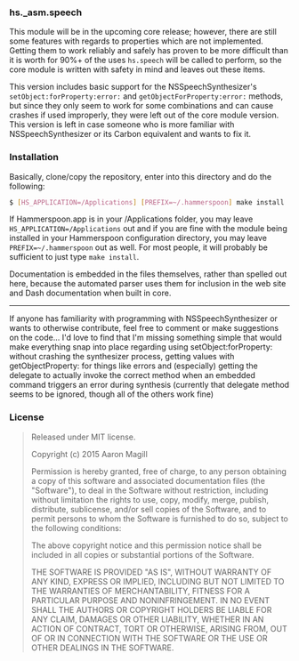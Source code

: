 ### hs._asm.speech

This module will be in the upcoming core release; however, there are still some features with regards to properties which are not implemented.  Getting them to work reliably and safely has proven to be more difficult than it is worth for 90%+ of the uses `hs.speech` will be called to perform, so the core module is written with safety in mind and leaves out these items.

This version includes basic support for the NSSpeechSynthesizer's `setObject:forProperty:error:` and `getObjectForProperty:error:` methods, but since they only seem to work for some combinations and can cause crashes if used improperly, they were left out of the core module version.  This version is left in case someone who is more familiar with NSSpeechSynthesizer or its Carbon equivalent and wants to fix it.

### Installation

Basically, clone/copy the repository, enter into this directory and do the following:

~~~bash
$ [HS_APPLICATION=/Applications] [PREFIX=~/.hammerspoon] make install
~~~

If Hammerspoon.app is in your /Applications folder, you may leave `HS_APPLICATION=/Applications` out and if you are fine with the module being installed in your Hammerspoon configuration directory, you may leave `PREFIX=~/.hammerspoon` out as well.  For most people, it will probably be sufficient to just type `make install`.

Documentation is embedded in the files themselves, rather than spelled out here, because the automated parser uses them for inclusion in the web site and Dash documentation when built in core.

* * *

If anyone has familiarity with programming with NSSpeechSynthesizer or wants to otherwise contribute, feel free to comment or make suggestions on the code... I'd love to find that I'm missing something simple that would make everything snap into place regarding using setObject:forProperty: without crashing the synthesizer process, getting values with getObjectProperty: for things like errors and (especially) getting the delegate to actually invoke the correct method when an embedded command triggers an error during synthesis (currently that delegate method seems to be ignored, though all of the others work fine)

### License

> Released under MIT license.
>
> Copyright (c) 2015 Aaron Magill
>
> Permission is hereby granted, free of charge, to any person obtaining a copy of this software and associated documentation files (the "Software"), to deal in the Software without restriction, including without limitation the rights to use, copy, modify, merge, publish, distribute, sublicense, and/or sell copies of the Software, and to permit persons to whom the Software is furnished to do so, subject to the following conditions:
>
> The above copyright notice and this permission notice shall be included in all copies or substantial portions of the Software.
>
> THE SOFTWARE IS PROVIDED "AS IS", WITHOUT WARRANTY OF ANY KIND, EXPRESS OR IMPLIED, INCLUDING BUT NOT LIMITED TO THE WARRANTIES OF MERCHANTABILITY, FITNESS FOR A PARTICULAR PURPOSE AND NONINFRINGEMENT. IN NO EVENT SHALL THE AUTHORS OR COPYRIGHT HOLDERS BE LIABLE FOR ANY CLAIM, DAMAGES OR OTHER LIABILITY, WHETHER IN AN ACTION OF CONTRACT, TORT OR OTHERWISE, ARISING FROM, OUT OF OR IN CONNECTION WITH THE SOFTWARE OR THE USE OR OTHER DEALINGS IN THE SOFTWARE.
